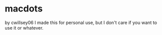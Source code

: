 # macdots
by cwillsey06
I made this for personal use, but I don't care if you want to use it or whatever.
